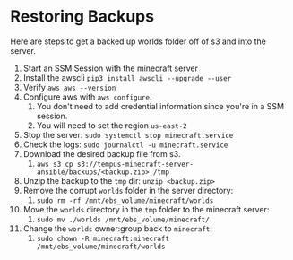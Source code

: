 # Restoring Backups
Here are steps to get a backed up worlds folder off of s3 and into the server.

1. Start an SSM Session with the minecraft server
1. Install the awscli `pip3 install awscli --upgrade --user`
1. Verify `aws aws --version`
1. Configure aws with `aws configure`.
    1. You don't need to add credential information since you're in a SSM session.
    1. You will need to set the region `us-east-2`
1. Stop the server: `sudo systemctl stop minecraft.service`
1. Check the logs: `sudo journalctl -u minecraft.service`
1. Download the desired backup file from s3.
    1. `aws s3 cp s3://tempus-minecraft-server-ansible/backups/<backup.zip> /tmp`
1. Unzip the backup to the `tmp` dir: `unzip <backup.zip>`
1. Remove the corrupt `worlds` folder in the server directory:
    1. `sudo rm -rf /mnt/ebs_volume/minecraft/worlds`
1. Move the `worlds` directory in the `tmp` folder to the minecraft server:
    1. `sudo mv ./worlds /mnt/ebs_volume/minecraft/`
1. Change the `worlds` owner:group back to `minecraft`:
    1. `sudo chown -R minecraft:minecraft /mnt/ebs_volume/minecraft/worlds`